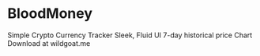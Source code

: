 # BloodMoney
Simple Crypto Currency Tracker
Sleek, Fluid UI
7-day historical price Chart
Download at wildgoat.me
